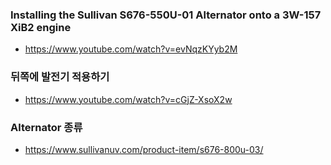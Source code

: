 


### Installing the Sullivan S676-550U-01 Alternator onto a 3W-157 XiB2 engine
- https://www.youtube.com/watch?v=evNqzKYyb2M

### 뒤쪽에 발전기 적용하기
- https://www.youtube.com/watch?v=cGjZ-XsoX2w

### Alternator 종류
- https://www.sullivanuv.com/product-item/s676-800u-03/
